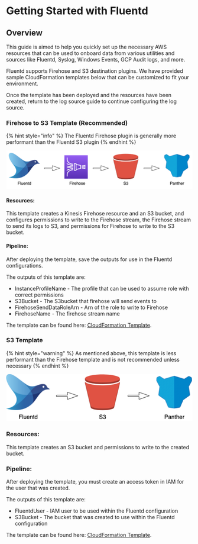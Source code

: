 # Getting Started with Fluentd

## Overview

This guide is aimed to help you quickly set up the necessary AWS resources that can be used to onboard data from various utilities and sources like Fluentd, Syslog, Windows Events, GCP Audit logs, and more.

Fluentd supports Firehose and S3 destination plugins. We have provided sample CloudFormation templates below that can be customized to fit your environment.

Once the template has been deployed and the resources have been created, return to the log source guide to continue configuring the log source.

### Firehose to S3 Template \(Recommended\) <a id="Firehose-to-S3-Template-(Recommended)"></a>

{% hint style="info" %}
The Fluentd Firehose plugin is generally more performant than the Fluentd S3 plugin
{% endhint %}

![](../../.gitbook/assets/image%20%2824%29.png)

#### **Resources**:

This template creates a Kinesis Firehose resource and an S3 bucket, and configures permissions to write to the Firehose stream, the Firehose stream to send its logs to S3, and permissions for Firehose to write to the S3 bucket.

#### **Pipeline:**

After deploying the template, save the outputs for use in the Fluentd configurations.

The outputs of this template are:

* InstanceProfileName - The profile that can be used to assume role with correct permissions
* S3Bucket - The S3bucket that firehose will send events to
* FirehoseSendDataRoleArn - Arn of the role to write to Firehose
* FirehoseName - The firehose stream name

The template can be found here: [CloudFormation Template](https://github.com/panther-labs/panther-auxiliary/blob/main/cloudformation/panther-fluentd-firehose.yml).

### S3 Template <a id="S3-Template"></a>

{% hint style="warning" %}
As mentioned above, this template is less performant than the Firehose template and is not recommended unless necessary
{% endhint %}

![](../../.gitbook/assets/image%20%2825%29.png)

### **Resources**:

This template creates an S3 bucket and permissions to write to the created bucket.

### **Pipeline:**

After deploying the template, you must create an access token in IAM for the user that was created.

The outputs of this template are:

* FluentdUser - IAM user to be used within the Fluentd configuration
* S3Bucket - The bucket that was created to use within the Fluentd configuration

The template can be found here: [CloudFormation Template](https://github.com/panther-labs/panther-auxiliary/blob/main/cloudformation/panther-fluentd-s3.yml).

